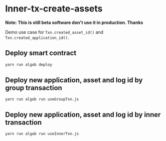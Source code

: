 # Inner-tx-create-assets 

**Note: This is still beta software don't use it in production. Thanks**

Demo use case for `Txn.created_asset_id()` and `Txn.created_application_id()`.

## Deploy smart contract 

```bash 
yarn run algob deploy
```


## Deploy new application, asset and log id by group transaction

```
yarn run algob run useGroupTxn.js
```

## Deploy new application, asset and log id by inner transaction 

```
yarn run algob run useInnerTxn.js
```
